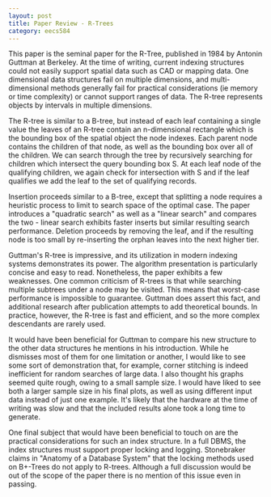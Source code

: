 ```yaml
---
layout: post
title: Paper Review - R-Trees
category: eecs584
---
```


This paper is the seminal paper for the R-Tree, published in 1984 by Antonin Guttman at Berkeley. At the time of writing, current indexing structures could not easily support spatial data such as CAD or mapping data. One dimensional data structures fail on multiple dimensions, and multi-dimensional methods generally fail for practical considerations (ie memory or time complexity) or cannot support ranges of data. The R-tree represents objects by intervals in multiple dimensions.

The R-tree is similar to a B-tree, but instead of each leaf containing a single value the leaves of an R-tree contain an n-dimensional rectangle which is the bounding box of the spatial object the node indexes. Each parent node contains the children of that node, as well as the bounding box over all of the children. We can search through the tree by recursively searching for children which intersect the query bounding box S. At each leaf node of the qualifying children, we again check for intersection with S and if the leaf qualifies we add the leaf to the set of qualifying records. 

Insertion proceeds similar to a B-tree, except that splitting a node requires a heuristic process to limit to search space of the optimal case. The paper introduces a "quadratic search" as well as a "linear search" and compares the two - linear search exhibits faster inserts but similar resulting search performance. Deletion proceeds by removing the leaf, and if the resulting node is too small by re-inserting the orphan leaves into the next higher tier. 

Guttman's R-tree is impressive, and its utilization in modern indexing systems demonstrates its power. The algorithm presentation is particularly concise and easy to read. Nonetheless, the paper exhibits a few weaknesses. One common criticism of R-trees is that while searching multiple subtrees under a node may be visited. This means that worst-case performance is impossible to guarantee. Guttman does assert this fact, and additional research after publication attempts to add theoretical bounds. In practice, however, the R-tree is fast and efficient, and so the more complex descendants are rarely used.

It would have been beneficial for Guttman to compare his new structure to the other data structures he mentions in his introduction. While he dismisses most of them for one limitation or another, I would like to see some sort of demonstration that, for example, corner stitching is indeed inefficient for random searches of large data. I also thought his graphs seemed quite rough, owing to a small sample size. I would have liked to see both a larger sample size in his final plots, as well as using different input data instead of just one example. It's likely that the hardware at the time of writing was slow and that the included results alone took a long time to generate. 

One final subject that would have been beneficial to touch on are the practical considerations for such an index structure. In a full DBMS, the index structures must support proper locking and logging. Stonebraker claims in "Anatomy of a Database System" that the locking methods used on B+-Trees do not apply to R-trees. Although a full discussion would be out of the scope of the paper there is no mention of this issue even in passing.
